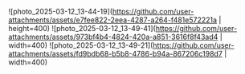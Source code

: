 
![photo_2025-03-12_13-44-19](https://github.com/user-attachments/assets/e7fee822-2eea-4287-a264-f481e572221a | height=400)
![photo_2025-03-12_13-49-41](https://github.com/user-attachments/assets/973bf4b4-4824-420a-a851-3616f8f43ad4 | width=400)
![photo_2025-03-12_13-49-21](https://github.com/user-attachments/assets/fd9bdb68-b5b8-4786-b94a-867206c198d7 | width=400)
